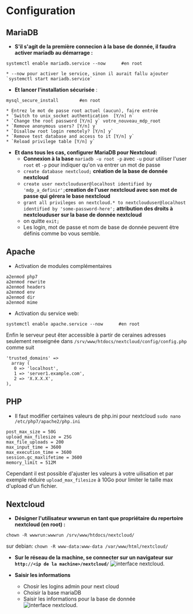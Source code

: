 # Configuration
## MariaDB

* __S'il s'agit de la première  connecion à la base de donnée, il faudra activer mariadb au démarrage :__
```
systemctl enable mariadb.service --now      #en root
```

    * --now pour activer le service, sinon il aurait fallu ajouter `systemctl start mariadb.service`

* __Et lancer l'installation sécurisée__ :
```
mysql_secure_install        #en root
``` 
    * Entrez le mot de passe root actuel (aucun), faire entrée
    * `Switch to unix_socket authentication  [Y/n] n`
    * `Change the root password [Y/n] y` votre_nouveau_mdp_root
    * `Remove anonymous users? [Y/n] y` 
    * `Disallow root login remotely? [Y/n] y`
    * `Remove test database and access to it [Y/n] y`
    * `Reload privilege table [Y/n] y`

* __Et dans tous les cas, configurer MariaDB pour Nextcloud:__
    * __Connexion à la base__ `mariadb -u root -p` avec  `-u` pour utiliser l'user `root` et `-p` pour indiquer qu'on va entrer un mot de passe
    * `create database nextcloud;` __création de la base de donnée nextcloud__
    * `create user nextclouduser@localhost identified by 'mdp_a_definir';`__creation de l'user nextcloud avec son mot de passe qui gérera le base nextcloud__
    * `grant all privileges on nextcloud.* to nextclouduser@localhost identified by 'some-password-here';` __attribution des droits à nextclouduser sur la base de donnée nextcloud__
    * on quitte `exit;`
    * Les login, mot de passe et nom de base de donnée peuvent être définis comme bo vous semble.
    
## Apache
* Activation de modules complémentaires
```
a2enmod php7
a2enmod rewrite
a2enmod headers
a2enmod env
a2enmod dir
a2enmod mime
```
* Activation du service web:
```
systemctl enable apache.service --now      #en root
```

Enfin le serveur peut êter accessible à partir de ceraines adresses seulement renseignée dans `/srv/www/htdocs/nextcloud/config/config.php` comme suit
```
'trusted_domains' =>
  array (
   0 => 'localhost',
   1 => 'server1.example.com',
   2 => 'X.X.X.X',
),
```

## PHP 

* Il faut modifier certaines valeurs de php.ini pour nextcloud 
`sudo nano /etc/php7/apache2/php.ini`

```
post_max_size = 50G
upload_max_filesize = 25G
max_file_uploads = 200
max_input_time = 3600
max_execution_time = 3600
session.gc_maxlifetime = 3600
memory_limit = 512M
```

Cependant il est possible d'ajuster les valeurs à votre uilisation et par exemple réduire `upload_max_filesize` à 10Go pour limiter le taille max d'upload d'un fichier.

## Nextcloud

* __Désigner l'utilisateur wwwrun en tant que propriétaire du repertoire nextcloud (en root) :__
```
chown -R wwwrun:wwwrun /srv/www/htdocs/nextcloud/
```
sur debian: `chown -R www-data:www-data /var/www/html/nextcloud/`

* __Sur le réseau de la machine, se connecter sur un navigateur sur `http://<ip de la machine>/nextcloud/`__
![interface nextcloud.](https://raw.githubusercontent.com/1Tyron140/doc/main/images/nextcloud/web-1.jpg)

* __Saisir les informations__
    * Chosir les logins admin pour next cloud
    * Choisir la base mariaDB
    * Saisir les informations pour la base de donnée
![interface nextcloud.](https://raw.githubusercontent.com/1Tyron140/doc/main/images/nextcloud/web-2.jpg)

